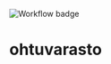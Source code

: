 ![Workflow badge](https://github.com/henriimmonen/ohtuvarasto/workflows/CI/badge.svg)

# ohtuvarasto


